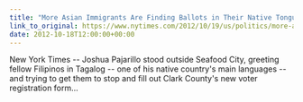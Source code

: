 ```yaml
---
title: "More Asian Immigrants Are Finding Ballots in Their Native Tongue"
link_to_original: https://www.nytimes.com/2012/10/19/us/politics/more-asian-immigrants-are-finding-ballots-in-their-native-tongue.html?_r=0)  
date: 2012-10-18T12:00:00+00:00
---
```

  
New York Times -- Joshua Pajarillo stood outside Seafood City, greeting fellow Filipinos in Tagalog -- one of his native country's main languages -- and trying to get them to stop and fill out Clark County's new voter registration form...  


